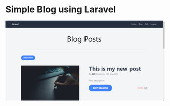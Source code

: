 # Simple Blog using Laravel
<img src="https://raw.githubusercontent.com/simonaditia/laravel-simple-blog/master/public/images/show.png">